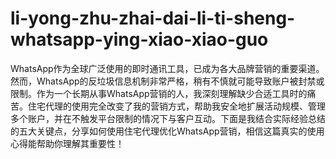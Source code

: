 # li-yong-zhu-zhai-dai-li-ti-sheng-whatsapp-ying-xiao-xiao-guo
WhatsApp作为全球广泛使用的即时通讯工具，已成为各大品牌营销的重要渠道。然而，WhatsApp的反垃圾信息机制非常严格，稍有不慎就可能导致账户被封禁或限制。作为一个长期从事WhatsApp营销的人，我深刻理解缺少合适工具时的痛苦。住宅代理的使用完全改变了我的营销方式，帮助我安全地扩展活动规模、管理多个账户，并在不触发平台限制的情况下与客户互动。下面是我结合实际经验总结的五大关键点，分享如何使用住宅代理优化WhatsApp营销，相信这篇真实的使用心得能帮助你理解其重要性！

